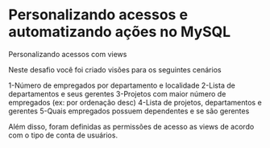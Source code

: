 # Personalizando acessos e automatizando ações no MySQL
Personalizando acessos com views

Neste desafio você foi criado visões para os seguintes cenários

1-Número de empregados por departamento e localidade 2-Lista de departamentos e seus gerentes 3-Projetos com maior número de empregados (ex: por ordenação desc) 4-Lista de projetos, departamentos e gerentes 5-Quais empregados possuem dependentes e se são gerentes

Além disso, foram definidas as permissões de acesso as views de acordo com o tipo de conta de usuários.
